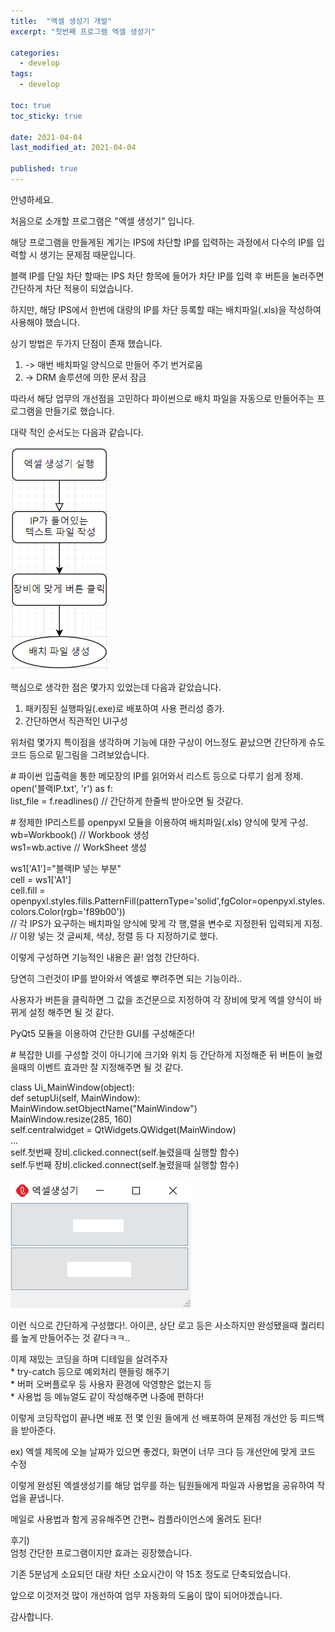 ```yaml
---
title:  "엑셀 생성기 개발"
excerpt: "첫번째 프로그램 엑셀 생성기"

categories:
  - develop
tags:
  - develop

toc: true
toc_sticky: true

date: 2021-04-04
last_modified_at: 2021-04-04

published: true
---
```

  

안녕하세요.

처음으로 소개할 프로그램은 "엑셀 생성기" 입니다. 

해당 프로그램을 만들게된 계기는 IPS에 차단할 IP를 입력하는 과정에서 다수의 IP를 입력할 시 생기는 문제점 때문입니다.

블랙 IP를 단일 차단 할때는 IPS 차단 항목에 들어가 차단 IP를 입력 후 버튼을 눌러주면 간단하게 차단 적용이 되었습니다. 

하지만, 해당 IPS에서 한번에 대량의 IP를 차단 등록할 때는 배치파일(.xls)을 작성하여 사용해야 했습니다.

상기 방법은 두가지 단점이 존재 했습니다.

1. -> 매번 배치파일 양식으로 만들어 주기 번거로움
2. -> DRM 솔루션에 의한 문서 잠금

따라서 해당 업무의 개선점을 고민하다 파이썬으로 배치 파일을 자동으로 만들어주는 프로그램을 만들기로 했습니다.

대략 적인 순서도는 다음과 같습니다.

![엑셀생성기_순서도](/assets/images/엑셀생성기_순서도.jpg)

핵심으로 생각한 점은 몇가지 있었는데 다음과 같았습니다.
1. 패키징된 실행파일(.exe)로 배포하여 사용 편리성 증가.
2. 간단하면서 직관적인 UI구성

위처럼 몇가지 특이점을 생각하며 기능에 대한 구상이 어느정도 끝났으면 간단하게 슈도코드 등으로 밑그림을 그려보았습니다.

&#35; 파이썬 입출력을 통한 메모장의 IP를 읽어와서 리스트 등으로 다루기 쉽게 정제.  
open('블랙IP.txt', 'r') as f:  
  list_file = f.readlines()  // 간단하게 한줄씩 받아오면 될 것같다.  

&#35; 정제한 IP리스트를 openpyxl 모듈을 이용하여 배치파일(.xls) 양식에 맞게 구성.  
        wb=Workbook() // Workbook 생성  
        ws1=wb.active // WorkSheet 생성  

ws1['A1']="블랙IP 넣는 부분"  
        cell = ws1['A1']  
        cell.fill = openpyxl.styles.fills.PatternFill(patternType='solid',fgColor=openpyxl.styles.colors.Color(rgb='f89b00'))  
        // 각 IPS가 요구하는 배치파일 양식에 맞게 각 행,렬을 변수로 지정한뒤 입력되게 지정.  
        // 이왕 넣는 것 글씨체, 색상, 정렬 등 다 지정하기로 했다.  

이렇게 구성하면 기능적인 내용은 끝! 엄청 간단하다.

당연히 그런것이 IP를 받아와서 엑셀로 뿌려주면 되는 기능이라..

사용자가 버튼을 클릭하면 그 값을 조건문으로 지정하여 각 장비에 맞게 엑셀 양식이 바뀌게 설정 해주면 될 것 같다.

PyQt5 모듈을 이용하여 간단한 GUI를 구성해준다!

&#35; 복잡한 UI를 구성할 것이 아니기에 크기와 위치 등 간단하게 지정해준 뒤 버튼이 눌렸을때의 이벤트 효과만 잘 지정해주면 될 것 같다.  

class Ui_MainWindow(object):  
    def setupUi(self, MainWindow):  
        MainWindow.setObjectName("MainWindow")  
        MainWindow.resize(285, 160)  
        self.centralwidget = QtWidgets.QWidget(MainWindow)  
        ...  
        self.첫번째 장비.clicked.connect(self.눌렸을때 실행할 함수)  
        self.두번째 장비.clicked.connect(self.눌렸을때 실행할 함수)  

![엑셀생성기_사진](/assets/images/엑셀생성기_사진.jpg)

이런 식으로 간단하게 구성했다!. 아이콘, 상단 로고 등은 사소하지만 완성됐을때 퀄리티를 높게 만들어주는 것 같다ㅋㅋ..  

이제 재밌는 코딩을 하며 디테일을 살려주자  
&#42; try-catch 등으로 예외처리 핸들링 해주기  
&#42; 버퍼 오버플로우 등 사용자 환경에 악영향은 없는지 등  
&#42; 사용법 등 메뉴얼도 같이 작성해주면 나중에 편하다!  

이렇게 코딩작업이 끝나면 배포 전 몇 인원 들에게 선 배포하여 문제점 개선안 등 피드백을 받아준다.

ex) 엑셀 제목에 오늘 날짜가 있으면 좋겠다, 화면이 너무 크다 등 개선안에 맞게 코드 수정  

이렇게 완성된 엑셀생성기를 해당 업무를 하는 팀원들에게 파일과 사용법을 공유하여 작업을 끝냅니다.

메일로 사용법과 함게 공유해주면 간편~ 컴플라이언스에 올려도 된다!

후기)  
엄청 간단한 프로그램이지만 효과는 굉장했습니다.

기존 5분넘게 소요되던 대량 차단 소요시간이 약 15초 정도로 단축되었습니다.

앞으로 이것저것 많이 개선하여 업무 자동화의 도움이 많이 되어야겠습니다.

감사합니다.